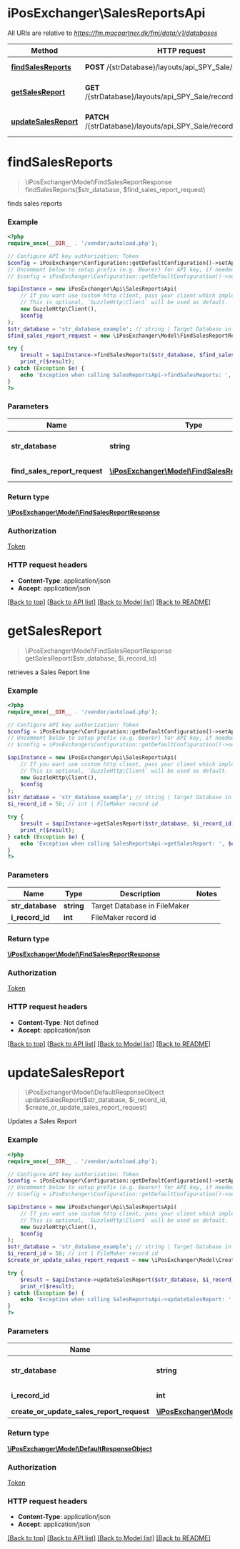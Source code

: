 # iPosExchanger\SalesReportsApi

All URIs are relative to *https://fm.macpartner.dk/fmi/data/v1/databases*

Method | HTTP request | Description
------------- | ------------- | -------------
[**findSalesReports**](SalesReportsApi.md#findSalesReports) | **POST** /{strDatabase}/layouts/api_SPY_Sale/_find | finds sales reports
[**getSalesReport**](SalesReportsApi.md#getSalesReport) | **GET** /{strDatabase}/layouts/api_SPY_Sale/records/{iRecordID} | retrieves a Sales Report line
[**updateSalesReport**](SalesReportsApi.md#updateSalesReport) | **PATCH** /{strDatabase}/layouts/api_SPY_Sale/records/{iRecordID} | Updates a Sales Report


# **findSalesReports**
> \iPosExchanger\Model\FindSalesReportResponse findSalesReports($str_database, $find_sales_report_request)

finds sales reports

### Example
```php
<?php
require_once(__DIR__ . '/vendor/autoload.php');

// Configure API key authorization: Token
$config = iPosExchanger\Configuration::getDefaultConfiguration()->setApiKey('Authorization', 'YOUR_API_KEY');
// Uncomment below to setup prefix (e.g. Bearer) for API key, if needed
// $config = iPosExchanger\Configuration::getDefaultConfiguration()->setApiKeyPrefix('Authorization', 'Bearer');

$apiInstance = new iPosExchanger\Api\SalesReportsApi(
    // If you want use custom http client, pass your client which implements `GuzzleHttp\ClientInterface`.
    // This is optional, `GuzzleHttp\Client` will be used as default.
    new GuzzleHttp\Client(),
    $config
);
$str_database = 'str_database_example'; // string | Target Database in FileMaker
$find_sales_report_request = new \iPosExchanger\Model\FindSalesReportRequest(); // \iPosExchanger\Model\FindSalesReportRequest | Search data

try {
    $result = $apiInstance->findSalesReports($str_database, $find_sales_report_request);
    print_r($result);
} catch (Exception $e) {
    echo 'Exception when calling SalesReportsApi->findSalesReports: ', $e->getMessage(), PHP_EOL;
}
?>
```

### Parameters

Name | Type | Description  | Notes
------------- | ------------- | ------------- | -------------
 **str_database** | **string**| Target Database in FileMaker |
 **find_sales_report_request** | [**\iPosExchanger\Model\FindSalesReportRequest**](../Model/FindSalesReportRequest.md)| Search data | [optional]

### Return type

[**\iPosExchanger\Model\FindSalesReportResponse**](../Model/FindSalesReportResponse.md)

### Authorization

[Token](../../README.md#Token)

### HTTP request headers

 - **Content-Type**: application/json
 - **Accept**: application/json

[[Back to top]](#) [[Back to API list]](../../README.md#documentation-for-api-endpoints) [[Back to Model list]](../../README.md#documentation-for-models) [[Back to README]](../../README.md)

# **getSalesReport**
> \iPosExchanger\Model\FindSalesReportResponse getSalesReport($str_database, $i_record_id)

retrieves a Sales Report line

### Example
```php
<?php
require_once(__DIR__ . '/vendor/autoload.php');

// Configure API key authorization: Token
$config = iPosExchanger\Configuration::getDefaultConfiguration()->setApiKey('Authorization', 'YOUR_API_KEY');
// Uncomment below to setup prefix (e.g. Bearer) for API key, if needed
// $config = iPosExchanger\Configuration::getDefaultConfiguration()->setApiKeyPrefix('Authorization', 'Bearer');

$apiInstance = new iPosExchanger\Api\SalesReportsApi(
    // If you want use custom http client, pass your client which implements `GuzzleHttp\ClientInterface`.
    // This is optional, `GuzzleHttp\Client` will be used as default.
    new GuzzleHttp\Client(),
    $config
);
$str_database = 'str_database_example'; // string | Target Database in FileMaker
$i_record_id = 56; // int | FileMaker record id

try {
    $result = $apiInstance->getSalesReport($str_database, $i_record_id);
    print_r($result);
} catch (Exception $e) {
    echo 'Exception when calling SalesReportsApi->getSalesReport: ', $e->getMessage(), PHP_EOL;
}
?>
```

### Parameters

Name | Type | Description  | Notes
------------- | ------------- | ------------- | -------------
 **str_database** | **string**| Target Database in FileMaker |
 **i_record_id** | **int**| FileMaker record id |

### Return type

[**\iPosExchanger\Model\FindSalesReportResponse**](../Model/FindSalesReportResponse.md)

### Authorization

[Token](../../README.md#Token)

### HTTP request headers

 - **Content-Type**: Not defined
 - **Accept**: application/json

[[Back to top]](#) [[Back to API list]](../../README.md#documentation-for-api-endpoints) [[Back to Model list]](../../README.md#documentation-for-models) [[Back to README]](../../README.md)

# **updateSalesReport**
> \iPosExchanger\Model\DefaultResponseObject updateSalesReport($str_database, $i_record_id, $create_or_update_sales_report_request)

Updates a Sales Report

### Example
```php
<?php
require_once(__DIR__ . '/vendor/autoload.php');

// Configure API key authorization: Token
$config = iPosExchanger\Configuration::getDefaultConfiguration()->setApiKey('Authorization', 'YOUR_API_KEY');
// Uncomment below to setup prefix (e.g. Bearer) for API key, if needed
// $config = iPosExchanger\Configuration::getDefaultConfiguration()->setApiKeyPrefix('Authorization', 'Bearer');

$apiInstance = new iPosExchanger\Api\SalesReportsApi(
    // If you want use custom http client, pass your client which implements `GuzzleHttp\ClientInterface`.
    // This is optional, `GuzzleHttp\Client` will be used as default.
    new GuzzleHttp\Client(),
    $config
);
$str_database = 'str_database_example'; // string | Target Database in FileMaker
$i_record_id = 56; // int | FileMaker record id
$create_or_update_sales_report_request = new \iPosExchanger\Model\CreateOrUpdateSalesReportRequest(); // \iPosExchanger\Model\CreateOrUpdateSalesReportRequest | 

try {
    $result = $apiInstance->updateSalesReport($str_database, $i_record_id, $create_or_update_sales_report_request);
    print_r($result);
} catch (Exception $e) {
    echo 'Exception when calling SalesReportsApi->updateSalesReport: ', $e->getMessage(), PHP_EOL;
}
?>
```

### Parameters

Name | Type | Description  | Notes
------------- | ------------- | ------------- | -------------
 **str_database** | **string**| Target Database in FileMaker |
 **i_record_id** | **int**| FileMaker record id |
 **create_or_update_sales_report_request** | [**\iPosExchanger\Model\CreateOrUpdateSalesReportRequest**](../Model/CreateOrUpdateSalesReportRequest.md)|  | [optional]

### Return type

[**\iPosExchanger\Model\DefaultResponseObject**](../Model/DefaultResponseObject.md)

### Authorization

[Token](../../README.md#Token)

### HTTP request headers

 - **Content-Type**: application/json
 - **Accept**: application/json

[[Back to top]](#) [[Back to API list]](../../README.md#documentation-for-api-endpoints) [[Back to Model list]](../../README.md#documentation-for-models) [[Back to README]](../../README.md)


